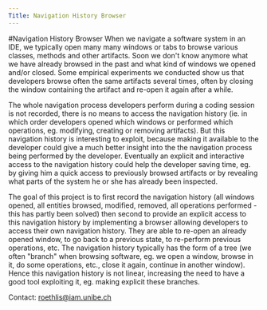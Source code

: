 ```yaml
---
Title: Navigation History Browser
---
```

#Navigation History Browser
When we navigate a software system in an IDE, we typically open many many windows or tabs to browse various classes, methods and other artifacts. Soon we don't know anymore what we have already browsed in the past and what kind of windows we opened and/or closed. Some empirical experiments we conducted show us that developers browse often the same artifacts several times, often by closing the window containing the artifact and re-open it again after a while.

The whole navigation process developers perform during a coding session is not recorded, there is no means to access the navigation history (ie. in which order developers opened which windows or performed which operations, eg. modifying, creating or removing artifacts). But this navigation history is interesting to exploit, because making it available to the developer could give a much better insight into the the navigation process being performed by the developer. Eventually an explicit and interactive access to the navigation history could help the developer saving time, eg. by giving him a quick access to previously browsed artifacts or by revealing what parts of the system he or she has already been inspected.

The goal of this project is to first record the navigation history (all windows opened, all entities browsed, modified, removed, all operations performed - this has partly been solved) then second to provide an explicit access to this navigation history by implementing a browser allowing developers to access their own navigation history. They are able to re-open an already opened window, to go back to a previous state, to re-perform previous operations, etc. The navigation history typically has the form of a tree (we often "branch" when browsing software, eg. we open a window, browse in it, do some operations, etc., close it again, continue in another window). Hence this navigation history is not linear, increasing the need to have a good tool exploiting it, eg. making explicit these branches.

Contact: <a href="mailto:roethlis@iam.unibe.ch">roethlis@iam.unibe.ch</a>

